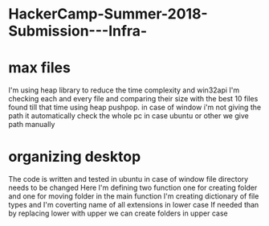 # HackerCamp-Summer-2018-Submission---Infra-
# max files 
I'm using heap library to reduce the time complexity and win32api
I'm checking each and every file and comparing their size with the best 10 files found till that time using heap pushpop.
in case of window i'm not giving the path it automatically check the whole pc
in case ubuntu or other we give path manually


# organizing desktop
The code is written and tested in ubuntu in case of window file directory needs to be changed
Here I'm defining two function one for creating folder and one for moving folder
in the main function I'm creating dictionary of file types
and I'm coverting name of all extensions in lower case 
If needed than by replacing lower with upper we can create folders in upper case
